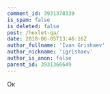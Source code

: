 ```yaml
---
comment_id: 3931378339
is_spam: false
is_deleted: false
post: /hexlet-qa/
date: 2018-06-05T13:46:16Z
author_fullname: 'Ivan Grishaev'
author_nickname: 'igrishaev'
author_is_anon: false
parent_id: 3931366649
---
```


<p>Ок</p>
